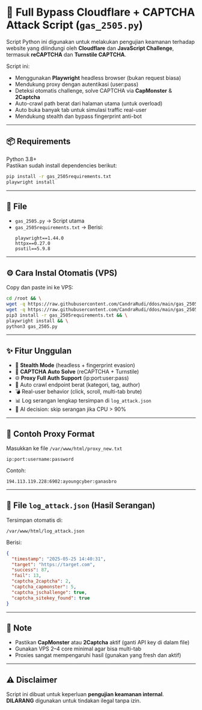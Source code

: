 # 🚀 Full Bypass Cloudflare + CAPTCHA Attack Script (`gas_2505.py`)

Script Python ini digunakan untuk melakukan pengujian keamanan terhadap website yang dilindungi oleh **Cloudflare** dan **JavaScript Challenge**, termasuk **reCAPTCHA** dan **Turnstile CAPTCHA**.

Script ini:
- Menggunakan **Playwright** headless browser (bukan request biasa)
- Mendukung proxy dengan autentikasi (user:pass)
- Deteksi otomatis challenge, solve CAPTCHA via **CapMonster** & **2Captcha**
- Auto-crawl path berat dari halaman utama (untuk overload)
- Auto buka banyak tab untuk simulasi traffic real-user
- Mendukung stealth dan bypass fingerprint anti-bot

---

## 📦 Requirements

Python 3.8+  
Pastikan sudah install dependencies berikut:

```bash
pip install -r gas_2505requirements.txt
playwright install
```

---

## 📁 File

- `gas_2505.py` → Script utama
- `gas_2505requirements.txt` → Berisi:
  ```
  playwright==1.44.0
  httpx==0.27.0
  psutil==5.9.8
  ```

---

## ⚙️ Cara Instal Otomatis (VPS)

Copy dan paste ini ke VPS:

```bash
cd /root && \
wget -q https://raw.githubusercontent.com/CandraRudi/ddos/main/gas_2505.py && \
wget -q https://raw.githubusercontent.com/CandraRudi/ddos/main/gas_2505requirements.txt && \
pip3 install -r gas_2505requirements.txt && \
playwright install && \
python3 gas_2505.py
```

---

## ✨ Fitur Unggulan

- 🔐 **Stealth Mode** (headless + fingerprint evasion)
- 🤖 **CAPTCHA Auto Solve** (reCAPTCHA + Turnstile)
- 🌐 **Proxy Full Auth Support** (ip:port:user:pass)
- 🔎 Auto crawl endpoint berat (kategori, tag, author)
- 💣 Real-user behavior (click, scroll, multi-tab brute)
- 📊 Log serangan lengkap tersimpan di `log_attack.json`
- 🧠 AI decision: skip serangan jika CPU > 90%

---

## 📝 Contoh Proxy Format

Masukkan ke file `/var/www/html/proxy_new.txt`

```
ip:port:username:password
```

Contoh:

```
194.113.119.228:6902:ayoungcyber:ganasbro
```

---

## 📂 File `log_attack.json` (Hasil Serangan)

Tersimpan otomatis di:
```
/var/www/html/log_attack.json
```

Berisi:
```json
{
  "timestamp": "2025-05-25 14:40:31",
  "target": "https://target.com",
  "success": 87,
  "fail": 13,
  "captcha_2captcha": 2,
  "captcha_capmonster": 5,
  "captcha_jschallenge": true,
  "captcha_sitekey_found": true
}
```

---

## 🧩 Note

- Pastikan **CapMonster** atau **2Captcha** aktif (ganti API key di dalam file)
- Gunakan VPS 2–4 core minimal agar bisa multi-tab
- Proxies sangat mempengaruhi hasil (gunakan yang fresh dan aktif)

---

## ⚠️ Disclaimer

Script ini dibuat untuk keperluan **pengujian keamanan internal**.  
**DILARANG** digunakan untuk tindakan ilegal tanpa izin.
